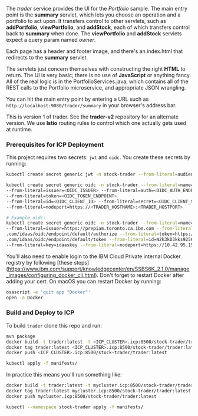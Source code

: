 <!--
       Copyright 2017 IBM Corp All Rights Reserved

   Licensed under the Apache License, Version 2.0 (the "License");
   you may not use this file except in compliance with the License.
   You may obtain a copy of the License at

       http://www.apache.org/licenses/LICENSE-2.0

   Unless required by applicable law or agreed to in writing, software
   distributed under the License is distributed on an "AS IS" BASIS,
   WITHOUT WARRANTIES OR CONDITIONS OF ANY KIND, either express or implied.
   See the License for the specific language governing permissions and
   limitations under the License.
-->

The *trader* service provides the UI for the *Portfolio* sample.  The main entry point is the **summary**
servlet, which lets you choose an operation and a portfolio to act upon.  It transfers control to other
servlets, such as **addPortfolio**, **viewPortfolio**, and **addStock**, each of which transfers control back
to **summary** when done.  The **viewPortfolio** and **addStock** servlets expect a query param named *owner*.

Each page has a header and footer image, and there's an index.html that redirects to the **summary** servlet.

The servlets just concern themselves with constructing the right **HTML** to return.  The UI is very basic; there
is no use of **JavaScript** or anything fancy.  All of the real logic is in the PortfolioServices.java, which
contains all of the REST calls to the Portfolio microservice, and appropriate JSON wrangling.

You can hit the main entry point by entering a URL such as `http://localhost:9080/trader/summary` in your
browser's address bar.

This is version 1 of trader.  See the **trader-v2** repository for an alternate version.  We use **Istio**
routing rules to control which one actually gets used at runtime.

 ### Prerequisites for ICP Deployment
 This project requires two secrets: `jwt` and `oidc`.  You create these secrets by running:
  ```bash
  kubectl create secret generic jwt -n stock-trader --from-literal=audience=stock-trader --from-literal=issuer=http://stock-trader.ibm.com
  
  kubectl create secret generic oidc -n stock-trader --from-literal=name=<OIDC_CLIENT_ID> 
  --from-literal=issuer=<OIDC_ISSUER> --from-literal=auth=<OIDC_AUTH_ENDPOINT> 
  --from-literal=token=<OIDC_TOKEN_ENDPOINT> 
  --from-literal=id=<OIDC_CLIENT_ID> --from-literal=secret=<OIDC_CLIENT_SECRET> --from-literal=key=<OIDC_CERTIFICATE> 
  --from-literal=nodeport=https://<TRADER_HOSTNAME>:<TRADER_HOSTPORT>
  
  # Example oidc:
  kubectl create secret generic oidc -n stock-trader --from-literal=name=blueLogin 
  --from-literal=issuer=https://prepiam.toronto.ca.ibm.com --from-literal=auth=https://iam.ibm
  .com/idaas/oidc/endpoint/default/authorize --from-literal=token=https://iam.ibm
  .com/idaas/oidc/endpoint/default/token --from-literal=id=N2k3kD3kks9256x3 --from-literal=secret=I33kkj2k330023 
  --from-literal=key=idaaskey --from-literal=nodeport=https://10.42.95.159:32389
  ```
  
  You'll also need to enable login to the IBM Cloud Private internal Docker registry by following [these steps]
  (https://www.ibm.com/support/knowledgecenter/en/SSBS6K_2.1.0/manage_images/configuring_docker_cli.html).  Don't 
  forget to restart Docker after adding your cert.  On macOS you can restart Docker by running:
  ```bash
  osascript -e 'quit app "Docker"'
  open -a Docker
  ```
 
 ### Build and Deploy to ICP
To build `trader` clone this repo and run:
```bash
mvn package
docker build -t trader:latest -t <ICP_CLUSTER>.icp:8500/stock-trader/trader:latest .
docker tag trader:latest <ICP_CLUSTER>.icp:8500/stock-trader/trader:latest
docker push <ICP_CLUSTER>.icp:8500/stock-trader/trader:latest

kubectl apply -f manifests/
```

In practice this means you'll run something like:
```bash
docker build -t trader:latest -t mycluster.icp:8500/stock-trader/trader:latest .
docker tag trader:latest mycluster.icp:8500/stock-trader/trader:latest
docker push mycluster.icp:8500/stock-trader/trader:latest

kubectl --namespace stock-trader apply -f manifests/
```
